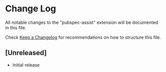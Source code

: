 # Change Log
All notable changes to the "pubspec-assist" extension will be documented in this file.

Check [Keep a Changelog](http://keepachangelog.com/) for recommendations on how to structure this file.

## [Unreleased]
- Initial release
